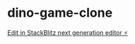 # dino-game-clone

[Edit in StackBlitz next generation editor ⚡️](https://stackblitz.com/~/github.com/kouame09/dino-game-clone)
